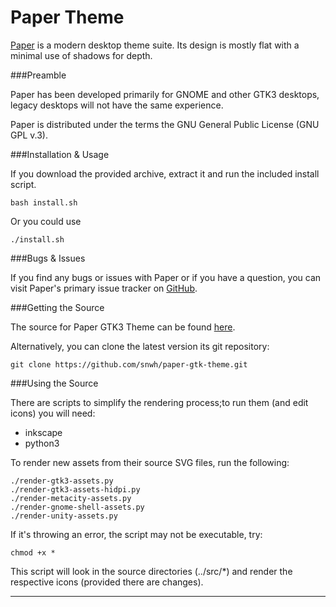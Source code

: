 Paper Theme
===========

[Paper](http://snwh.org/paper/) is a modern desktop theme suite. Its design is mostly flat with a minimal use of shadows for depth.

###Preamble

Paper has been developed primarily for GNOME and other GTK3 desktops, legacy desktops will not have the same experience.

Paper is distributed under the terms the GNU General Public License (GNU GPL v.3).

###Installation & Usage

If you download the provided archive, extract it and run the included install script.

	bash install.sh
Or you could use

    ./install.sh

###Bugs & Issues

If you find any bugs or issues with Paper or if you have a question, you can visit Paper's primary issue tracker on [GitHub](https://github.com/snwh/paper-gtk-theme/issues).


###Getting the Source

The source for Paper GTK3 Theme can be found [here](https://github.com/snwh/paper-gtk-theme).

Alternatively, you can clone the latest version its git repository:

    git clone https://github.com/snwh/paper-gtk-theme.git

###Using the Source

There are scripts to simplify the rendering process;to run them (and edit icons) you will need:

 * inkscape
 * python3

To render new assets from their source SVG files, run the following:

    ./render-gtk3-assets.py
    ./render-gtk3-assets-hidpi.py
    ./render-metacity-assets.py
    ./render-gnome-shell-assets.py
    ./render-unity-assets.py

If it's throwing an error, the script may not be executable, try:
	
	chmod +x *

This script will look in the source directories (../src/*) and render the respective icons (provided there are changes).

-----------